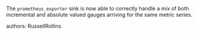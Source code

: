 The `prometheus_exporter` sink is now able to correctly handle a mix of both incremental and
absolute valued gauges arriving for the same metric series.

authors: RussellRollins
